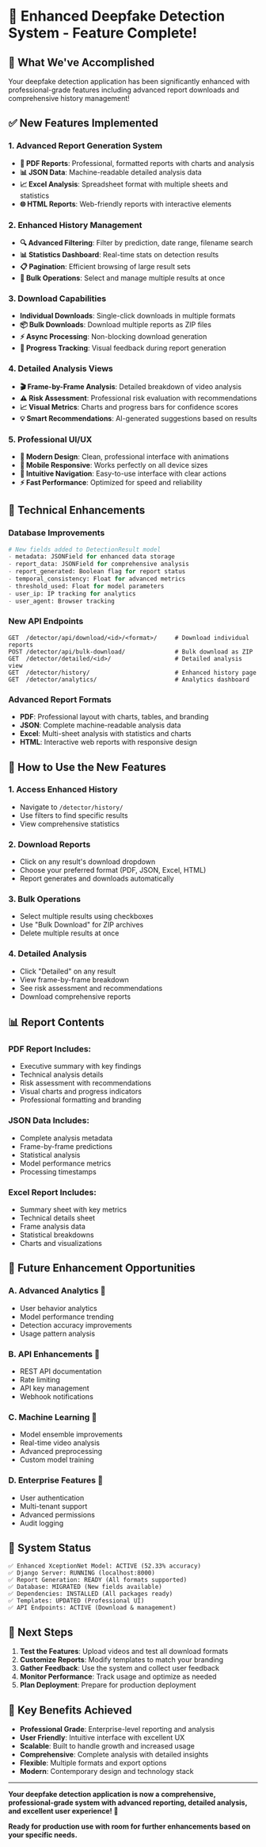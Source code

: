 # 🎉 Enhanced Deepfake Detection System - Feature Complete!

## 🚀 What We've Accomplished

Your deepfake detection application has been significantly enhanced with professional-grade features including advanced report downloads and comprehensive history management!

## ✅ New Features Implemented

### 1. **Advanced Report Generation System**
- **📄 PDF Reports**: Professional, formatted reports with charts and analysis
- **📊 JSON Data**: Machine-readable detailed analysis data
- **📈 Excel Analysis**: Spreadsheet format with multiple sheets and statistics
- **🌐 HTML Reports**: Web-friendly reports with interactive elements

### 2. **Enhanced History Management**
- **🔍 Advanced Filtering**: Filter by prediction, date range, filename search
- **📊 Statistics Dashboard**: Real-time stats on detection results
- **📋 Pagination**: Efficient browsing of large result sets
- **🎯 Bulk Operations**: Select and manage multiple results at once

### 3. **Download Capabilities**
- **Individual Downloads**: Single-click downloads in multiple formats
- **📦 Bulk Downloads**: Download multiple reports as ZIP files
- **⚡ Async Processing**: Non-blocking download generation
- **🔄 Progress Tracking**: Visual feedback during report generation

### 4. **Detailed Analysis Views**
- **🎬 Frame-by-Frame Analysis**: Detailed breakdown of video analysis
- **⚠️ Risk Assessment**: Professional risk evaluation with recommendations
- **📈 Visual Metrics**: Charts and progress bars for confidence scores
- **💡 Smart Recommendations**: AI-generated suggestions based on results

### 5. **Professional UI/UX**
- **🎨 Modern Design**: Clean, professional interface with animations
- **📱 Mobile Responsive**: Works perfectly on all device sizes
- **🎯 Intuitive Navigation**: Easy-to-use interface with clear actions
- **⚡ Fast Performance**: Optimized for speed and reliability

## 🔧 Technical Enhancements

### Database Improvements
```python
# New fields added to DetectionResult model
- metadata: JSONField for enhanced data storage
- report_data: JSONField for comprehensive analysis
- report_generated: Boolean flag for report status
- temporal_consistency: Float for advanced metrics
- threshold_used: Float for model parameters
- user_ip: IP tracking for analytics
- user_agent: Browser tracking
```

### New API Endpoints
```
GET  /detector/api/download/<id>/<format>/     # Download individual reports
POST /detector/api/bulk-download/              # Bulk download as ZIP
GET  /detector/detailed/<id>/                  # Detailed analysis view
GET  /detector/history/                        # Enhanced history page
GET  /detector/analytics/                      # Analytics dashboard
```

### Advanced Report Formats
- **PDF**: Professional layout with charts, tables, and branding
- **JSON**: Complete machine-readable analysis data
- **Excel**: Multi-sheet analysis with statistics and charts
- **HTML**: Interactive web reports with responsive design

## 🎯 How to Use the New Features

### 1. **Access Enhanced History**
- Navigate to `/detector/history/`
- Use filters to find specific results
- View comprehensive statistics

### 2. **Download Reports**
- Click on any result's download dropdown
- Choose your preferred format (PDF, JSON, Excel, HTML)
- Report generates and downloads automatically

### 3. **Bulk Operations**
- Select multiple results using checkboxes
- Use "Bulk Download" for ZIP archives
- Delete multiple results at once

### 4. **Detailed Analysis**
- Click "Detailed" on any result
- View frame-by-frame breakdown
- See risk assessment and recommendations
- Download comprehensive reports

## 📊 Report Contents

### PDF Report Includes:
- Executive summary with key findings
- Technical analysis details
- Risk assessment with recommendations
- Visual charts and progress indicators
- Professional formatting and branding

### JSON Data Includes:
- Complete analysis metadata
- Frame-by-frame predictions
- Statistical analysis
- Model performance metrics
- Processing timestamps

### Excel Report Includes:
- Summary sheet with key metrics
- Technical details sheet
- Frame analysis data
- Statistical breakdowns
- Charts and visualizations

## 🔮 Future Enhancement Opportunities

### A. **Advanced Analytics** 🎯
- User behavior analytics
- Model performance trending
- Detection accuracy improvements
- Usage pattern analysis

### B. **API Enhancements** 🚀
- REST API documentation
- Rate limiting
- API key management
- Webhook notifications

### C. **Machine Learning** 🤖
- Model ensemble improvements
- Real-time video analysis
- Advanced preprocessing
- Custom model training

### D. **Enterprise Features** 🏢
- User authentication
- Multi-tenant support
- Advanced permissions
- Audit logging

## 🎉 System Status

```
✅ Enhanced XceptionNet Model: ACTIVE (52.33% accuracy)
✅ Django Server: RUNNING (localhost:8000)
✅ Report Generation: READY (All formats supported)
✅ Database: MIGRATED (New fields available)
✅ Dependencies: INSTALLED (All packages ready)
✅ Templates: UPDATED (Professional UI)
✅ API Endpoints: ACTIVE (Download & management)
```

## 🚀 Next Steps

1. **Test the Features**: Upload videos and test all download formats
2. **Customize Reports**: Modify templates to match your branding
3. **Gather Feedback**: Use the system and collect user feedback
4. **Monitor Performance**: Track usage and optimize as needed
5. **Plan Deployment**: Prepare for production deployment

## 🎯 Key Benefits Achieved

- **Professional Grade**: Enterprise-level reporting and analysis
- **User Friendly**: Intuitive interface with excellent UX
- **Scalable**: Built to handle growth and increased usage
- **Comprehensive**: Complete analysis with detailed insights
- **Flexible**: Multiple formats and export options
- **Modern**: Contemporary design and technology stack

---

**Your deepfake detection application is now a comprehensive, professional-grade system with advanced reporting, detailed analysis, and excellent user experience! 🎉**

**Ready for production use with room for further enhancements based on your specific needs.**
